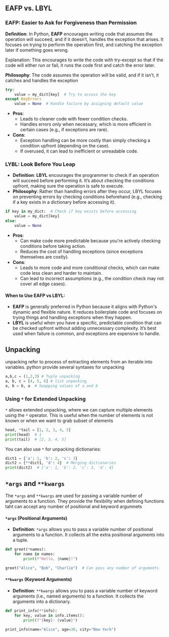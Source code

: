 ## EAFP vs. LBYL

### EAFP: Easier to Ask for Forgiveness than Permission

**Definition**: In Python, **EAFP** encourages writing code that assumes the operation will succeed, and if it doesn’t, handles the exception that arises. It focuses on trying to perform the operation first, and catching the exception later if something goes wrong.

Explanation: This encourages to write the code with try-except so that if the code will either run or fail, it runs the code first and catch the error later.

**Philosophy**: The code assumes the operation will be valid, and if it isn’t, it catches and handles the exception

```python
try:
    value = my_dict[key]  # Try to access the key
except KeyError:
    value = None  # Handle failure by assigning default value
```

- **Pros**:
    - Leads to cleaner code with fewer condition checks.
    - Handles errors only when necessary, which is more efficient in certain cases (e.g., if exceptions are rare).
- **Cons**:
    - Exception handling can be more costly than simply checking a condition upfront (depending on the case).
    - If overused, it can lead to inefficient or unreadable code.

### LYBL: Look Before You Leap

- **Definition**: **LBYL** encourages the programmer to check if an operation will succeed before performing it. It’s about checking the conditions upfront, making sure the operation is safe to execute.
- **Philosophy**: Rather than handling errors after they occur, LBYL focuses on preventing errors by checking conditions beforehand (e.g., checking if a key exists in a dictionary before accessing it).

```python
if key in my_dict:  # Check if key exists before accessing
    value = my_dict[key]
else:
    value = None
```

- **Pros**:
    - Can make code more predictable because you're actively checking conditions before taking action.
    - Reduces the cost of handling exceptions (since exceptions themselves are costly).
- **Cons**:
    - Leads to more code and more conditional checks, which can make code less clean and harder to maintain.
    - Can lead to incorrect assumptions (e.g., the condition check may not cover all edge cases).

#### **When to Use EAFP vs LBYL**:

- **EAFP** is generally preferred in Python because it aligns with Python's dynamic and flexible nature. It reduces boilerplate code and focuses on trying things and handling exceptions when they happen.
- **LBYL** is useful when you have a specific, predictable condition that can be checked upfront without adding unnecessary complexity. It’s best used when failure is common, and exceptions are expensive to handle.

## Unpacking

unpacking refer to process of extracting elements from an iterable into variables. python provide several syntaxes for unpacking

```python
a,b,c = (1,2,3) # Tuple unpacking
a, b, c = [4, 5, 6] # list unpacking
a, b = b, a  # Swapping values of a and b
```

### Using `*` for Extended Unpacking

`*` allows extended unpacking, where we can capture multiple elements using the `*` operator. This is useful when the number of elements is not known or when we want to grab subset of elements

```python
head, *tail = [1, 2, 3, 4, 5]
print(head)  # 1
print(tail)  # [2, 3, 4, 5]
```

You can also use `*` for unpacking dictionaries:

```python
dict1 = {'a': 1, 'b': 2, 'c': 3}
dict2 = {**dict1, 'd': 4}  # Merging dictionaries
print(dict2)  # {'a': 1, 'b': 2, 'c': 3, 'd': 4}
```

## `*args` and `**kwargs`

The `*args` and `**kwargs` are used for passing a variable number of arguments to a function. They provide the flexibility when defining functions taht can accept any number of positional and keyword argumnets

#### **`*args` (Positional Arguments)**

- **Definition**: `*args` allows you to pass a variable number of positional arguments to a function. It collects all the extra positional arguments into a tuple.

```python
def greet(*names):
    for name in names:
        print(f"Hello, {name}!")

greet("Alice", "Bob", "Charlie")  # Can pass any number of arguments
```

#### **`**kwargs` (Keyword Arguments)**

- **Definition**: `**kwargs` allows you to pass a variable number of keyword arguments (i.e., named arguments) to a function. It collects the arguments into a dictionary.

```python
def print_info(**info):
    for key, value in info.items():
        print(f"{key}: {value}")

print_info(name="Alice", age=30, city="New York")
```